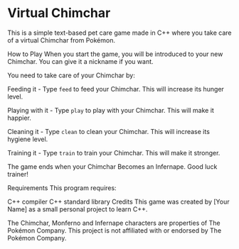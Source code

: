 # Virtual Chimchar
This is a simple text-based pet care game made in C++ where you take care of a virtual Chimchar from Pokémon.

How to Play
When you start the game, you will be introduced to your new Chimchar. You can give it a nickname if you want.

You need to take care of your Chimchar by:

Feeding it - Type `feed` to feed your Chimchar. This will increase its hunger level.

Playing with it - Type `play` to play with your Chimchar. This will make it happier.

Cleaning it - Type `clean` to clean your Chimchar. This will increase its hygiene level.

Training it - Type `train` to train your Chimchar. This will make it stronger.


The game ends when your Chimchar Becomes an Infernape. Good luck trainer!

Requirements
This program requires:

C++ compiler
C++ standard library
Credits
This game was created by [Your Name] as a small personal project to learn C++.

The Chimchar, Monferno and Infernape characters are properties of The Pokémon Company. This project is not affiliated with or endorsed by The Pokémon Company.

